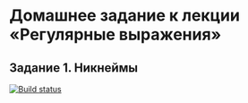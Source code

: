 # Домашнее задание к лекции «Регулярные выражения»
## Задание 1. Никнеймы

[![Build status](https://ci.appveyor.com/api/projects/status/783lf456sxcoiyqo?svg=true)](https://ci.appveyor.com/project/Dolinin2021/sec-7-1-js-pr)

